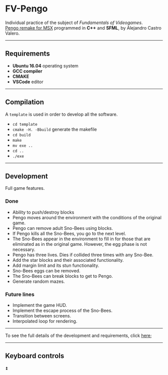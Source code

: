 # FV-Pengo
Individual practice of the subject of *Fundamentals of Videogames*.
<br>
[Pengo remake for MSX][1] programmed in **C++** and **SFML**, by Alejandro Castro Valero.

[1]: https://youtu.be/T3YlUYsu7u0

***

## Requirements
* **Ubuntu 16.04** operating system
* **GCC compiler**
* **CMAKE**
* **VSCode** editor

***

## Compilation
A `template` is used in order to develop all the software.

* `cd template`
* `cmake -H. -Bbuild` generate the makefile
* `cd build`
* `make`
* `mv exe ..`
* `cd ..`
* `./exe`

***

## Development
Full game features.

### Done
* Ability to push/destroy blocks
* Pengo moves around the environment with the conditions of the original game.
* Pengo can remove adult Sno-Bees using blocks.
* If Pengo kills all the Sno-Bees, you go to the next level.
* The Sno-Bees appear in the environment to fill in for those that are eliminated as in the original game. However, the egg phase is not necessary.
* Pengo has three lives. Dies if collided three times with any Sno-Bee.
* Add the star blocks and their associated functionality.
* Add margin limit and its stun functionality.
* Sno-Bees eggs can be removed.
* The Sno-Bees can break blocks to get to Pengo.
* Generate random mazes.

### Future lines
* Implement the game HUD.
* Implement the escape process of the Sno-Bees.
* Transition between screens.
* Interpolated loop for rendering.

***
To see the full details of the development and requirements, click [here](https://github.com/AlejandroDCastro/FV-Pengo/blob/master/FV%20PI%202020%20Pengo.pdf);
***

## Keyboard controls

:arrow_double_up:
